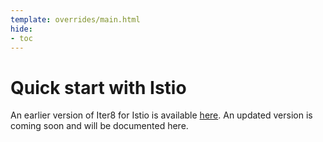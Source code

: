 ```yaml
---
template: overrides/main.html
hide:
- toc
---
```


# Quick start with Istio

An earlier version of Iter8 for Istio is available [here](https://github.com/iter8-tools/iter8-istio). An updated version is coming soon and will be documented here.